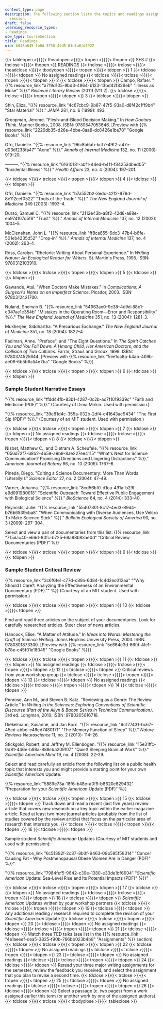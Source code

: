 ```yaml
---
content_type: page
description: The following section lists the topics and readings assigned for each
  session.
draft: false
learning_resource_types:
- Readings
ocw_type: CourseSection
title: Readings
uid: b048a845-fb0d-5756-44d5-01dfa0fd7922
---
```

{{< tableopen >}}{{< theadopen >}}{{< tropen >}}{{< thopen >}}
SES #
{{< thclose >}}{{< thopen >}}
READINGS
{{< thclose >}}{{< trclose >}}{{< theadclose >}}{{< tbodyopen >}}{{< tropen >}}{{< tdopen >}}
1
{{< tdclose >}}{{< tdopen >}}
No assigned readings
{{< tdclose >}}{{< trclose >}}{{< tropen >}}{{< tdopen >}}
2
{{< tdclose >}}{{< tdopen >}}
Campo, Rafael. "{{% resource_link "a719d105-9bd3-4964-b123-13bd42f829eb" "Illness as Muse" %}}." *Bellevue Literary Review* (2011) (V11 2).
{{< tdclose >}}{{< trclose >}}{{< tropen >}}{{< tdopen >}}
3
{{< tdclose >}}{{< tdopen >}}

Shin, Eliza. "{{% resource_link "4c67cbc9-9b87-47f5-93a0-d8f42c1ff9b4" "Star Material" %}}." *JAMA* 281, no. 6 (1999): 493.

Groopman, Jerome. "Flesh-and-Blood Decision Making." In *How Doctors Think*. Mariner Books, 2008. ISBN: 9780547053646. \[Preview with {{% resource_link "2229db35-d26e-4bbe-8aa8-dc8426e1ba78" "Google Books" %}}\]

Ofri, Danielle. "{{% resource_link "96c8b6ab-bc17-49f2-a47e-d03df238fa47" "Acne" %}}." *Annals of Internal Medicine* 132, no. 11 (2000): 919–20.

———. "{{% resource_link "61610181-abf1-44ed-b4f1-f34253dbed05" "Incidental Illness" %}}." *Health Affairs* 23, no. 4 (2004): 197–201.

{{< tdclose >}}{{< trclose >}}{{< tropen >}}{{< tdopen >}}
4
{{< tdclose >}}{{< tdopen >}}

Ofri, Danielle. "{{% resource_link "b7a552b2-3edc-42f2-879d-8e112eef0522" "Tools of the Trade" %}}." *The New England Journal of Medicine* 349 (2003): 1693–4.

Durso, Samuel C. "{{% resource_link "2112e43b-a8f2-42d8-a88e-ea974107d5f6" "Trust" %}}." *Annals of Internal Medicine* 137, no. 12 (2002): 1004–5.

McClenahan, John L. "{{% resource_link "ff8ca655-6dc3-47b4-b6fe-501eb4235d52" "Drop-in" %}}." *Annals of Internal Medicine* 137, no. 4 (2002): 293–4.

Ross, Carolyn. "Rhetoric: Writing About Personal Experience." In *Writing Nature: An Ecological Reader for Writers*. St. Martin's Press, 1995. ISBN: 9780312103910.

{{< tdclose >}}{{< trclose >}}{{< tropen >}}{{< tdopen >}}
5
{{< tdclose >}}{{< tdopen >}}

Gawande, Atul. "When Doctors Make Mistakes." In *Complications: A Surgeon's Notes on an Imperfect Science*. Picador, 2003. ISBN: 9780312421700.

Nuland, Sherwin B. "{{% resource_link "54963ac0-9c38-4c9d-88c1-c347ae1e354b" "Mistakes in the Operating Room—Error and Responsibility" %}}." *The New England Journal of Medicine* 351, no. 13 (2004): 1281–3.

Mukherjee, Siddhartha. "A Precarious Exchange." *The New England Journal of Medicine* 351, no. 18 (2004): 1822–4.

Fadiman, Anne. "Preface", and "The Eight Questions." In *The Spirit Catches You and You Fall Down: A Hmong Child, Her American Doctors, and the Collision of Two Cultures*. Farrar, Straus and Giroux, 1998. ISBN: 9780374525644. \[Preview with {{% resource_link "5ee1ca8a-b4ab-409b-ae09-6b5b6a54e7ba" "Google Books" %}}\]

{{< tdclose >}}{{< trclose >}}{{< tropen >}}{{< tdopen >}}
6
{{< tdclose >}}{{< tdopen >}}

### Sample Student Narrative Essays

"{{% resource_link "ffdd44fb-83b1-4287-0c2b-ac7f1019339c" "Faith and Medicine (PDF)" %}}." (Courtesy of Dima Mirkin. Used with permission.)

"{{% resource_link "39e81d4c-355a-032b-2df4-c41643ac9434" "The First Sip (PDF)" %}}." (Courtesy of an MIT student. Used with permission.)

{{< tdclose >}}{{< trclose >}}{{< tropen >}}{{< tdopen >}}
7
{{< tdclose >}}{{< tdopen >}}
No assigned readings
{{< tdclose >}}{{< trclose >}}{{< tropen >}}{{< tdopen >}}
8
{{< tdclose >}}{{< tdopen >}}

Nisbet, Matthew C., and Dietram A. Scheufele. "{{% resource_link "656d72f7-68b2-4659-a9b9-8ae227ee4115" "What's Next for Science Communication? Promising Directions and Lingering Distractions" %}}." *American Journal of Botany* 96, no. 10 (2009): 1767–8.

Pineda, Diego. "Editing a Science Documentary: More Than Words (Literally!)." *Science Editor* 27, no. 2 (2004): 47–49.

Varner, Johanna. "{{% resource_link "8cd56bf0-d1ca-491a-b29f-e9d091980018" "Scientific Outreach: Toward Effective Public Engagement with Biological Science" %}}." *BioScience* 64, no. 4 (2014): 333–40.

Reynolds, Julie. "{{% resource_link "5540730f-8c17-4ed3-89d4-b76b6539cba8" "When Communicating with Diverse Audiences, Use Velcro To Make Science Stick" %}}." *Bulletin Ecological Society of America* 90, no. 3 (2009): 297–304.

Select and view a pair of documentaries from this list: {{% resource_link "715dac40-e66d-80fc-b725-68a88b83ae0d" "Critical Review Documentaries (PDF)" %}}

{{< tdclose >}}{{< trclose >}}{{< tropen >}}{{< tdopen >}}
9
{{< tdclose >}}{{< tdopen >}}

### Sample Student Critical Review

{{% resource_link "2c6f6fe1-c77d-c89a-6d84-1c4d2ec012aa" "\"Why Should I Care?: Analyzing the Effectiveness of an Environmental Documentary (PDF).\"" %}} (Courtesy of an MIT student. Used with permission.)

{{< tdclose >}}{{< trclose >}}{{< tropen >}}{{< tdopen >}}
10
{{< tdclose >}}{{< tdopen >}}

Find and read three articles on the subject of your documentaries. Look for carefully researched articles. Steer clear of news articles.

Hancock, Elise. "A Matter of Attitude." In *Ideas into Words: Mastering the Craft of Science Writing*. Johns Hopkins University Press, 2003. ISBN: 9780801873300. \[Preview with {{% resource_link "5e664c3d-66fd-4fe1-b78e-c45f01e18045" "Google Books" %}}\]

{{< tdclose >}}{{< trclose >}}{{< tropen >}}{{< tdopen >}}
11
{{< tdclose >}}{{< tdopen >}}
No assigned readings
{{< tdclose >}}{{< trclose >}}{{< tropen >}}{{< tdopen >}}
12
{{< tdclose >}}{{< tdopen >}}
Critical reviews from your workshop group
{{< tdclose >}}{{< trclose >}}{{< tropen >}}{{< tdopen >}}
13
{{< tdclose >}}{{< tdopen >}}
No assigned readings
{{< tdclose >}}{{< trclose >}}{{< tropen >}}{{< tdopen >}}
14
{{< tdclose >}}{{< tdopen >}}

Penrose, Ann M., and Steven B. Katz. "Reviewing as a Genre: The Review Article." In *Writing in the Sciences: Exploring Conventions of Scientific Discourse (Part of the Allyn & Bacon Series in Technical Communication)*. 3rd ed. Longman, 2010. ISBN: 9780205616718.

Diekelmann, Susanne, and Jan Born. "{{% resource_link "6c127431-bc67-45cd-abbd-c46ed748017f" "The Memory Function of Sleep" %}}." *Nature Reviews Neuroscience* 11, no. 2 (2010): 114–26.

Stickgold, Robert, and Jeffrey M. Ellenbogen. "{{% resource_link "15e31ffc-0d81-446e-b98a-888eba209f07" "Quiet! Sleeping Brain at Work" %}}." *Scientific American Mind* 19, no. 4 (2008): 22–29.

Select and read carefully an article from the following list on a public health topic that interests you and might provide a starting point for your own *Scientific American* Update:

{{% resource_link "5889e73a-18f6-b48e-a0f9-b8620e829432" "Preparation for your *Scientific American* Update (PDF)" %}}

{{< tdclose >}}{{< trclose >}}{{< tropen >}}{{< tdopen >}}
15
{{< tdclose >}}{{< tdopen >}}
Track down and read a recent (last five years) review article that covers new research on a key topic within the earlier magazine article. Read at least two more journal articles (probably from the list of studies covered by the review article) that focus on the particular area of research that interests you.
{{< tdclose >}}{{< trclose >}}{{< tropen >}}{{< tdopen >}}
16
{{< tdclose >}}{{< tdopen >}}

Sample student *Scientific American* Updates (Courtesy of MIT students and used with permission):

"{{% resource_link "6c51392f-2c37-8b0f-9463-09b595f58314" "Cancer Causing Fat - Why Postmenopausal Obese Women Are in Danger (PDF)" %}}"

"{{% resource_link "7984fef5-9642-c39e-1380-e33de1bf6904" "*Scientific American* Update: Sea-Level Rise and Its Potential Impacts (PDF)" %}}"

{{< tdclose >}}{{< trclose >}}{{< tropen >}}{{< tdopen >}}
17
{{< tdclose >}}{{< tdopen >}}
No assigned readings
{{< tdclose >}}{{< trclose >}}{{< tropen >}}{{< tdopen >}}
18
{{< tdclose >}}{{< tdopen >}}
*Scientific American* Updates written by your workshop partners
{{< tdclose >}}{{< trclose >}}{{< tropen >}}{{< tdopen >}}
19
{{< tdclose >}}{{< tdopen >}}
Any additional reading / research required to complete the revision of your *Scientific American* Update
{{< tdclose >}}{{< trclose >}}{{< tropen >}}{{< tdopen >}}
20
{{< tdclose >}}{{< tdopen >}}
No assigned readings
{{< tdclose >}}{{< trclose >}}{{< tropen >}}{{< tdopen >}}
21
{{< tdclose >}}{{< tdopen >}}
Watch three TED talks (see list in the {{% resource_link "4e1aeeef-dea5-3825-f90b-766bb023b4b8" "Assignments" %}} section)
{{< tdclose >}}{{< trclose >}}{{< tropen >}}{{< tdopen >}}
22
{{< tdclose >}}{{< tdopen >}}
No assigned readings
{{< tdclose >}}{{< trclose >}}{{< tropen >}}{{< tdopen >}}
23
{{< tdclose >}}{{< tdopen >}}
No assigned readings
{{< tdclose >}}{{< trclose >}}{{< tropen >}}{{< tdopen >}}
24
{{< tdclose >}}{{< tdopen >}}
Reread your three major writing assignments for the semester, review the feedback you received, and select the assignment that you plan to revise a second time.
{{< tdclose >}}{{< trclose >}}{{< tropen >}}{{< tdopen >}}
25
{{< tdclose >}}{{< tdopen >}}
No assigned readings
{{< tdclose >}}{{< trclose >}}{{< tropen >}}{{< tdopen >}}
26
{{< tdclose >}}{{< tdopen >}}
Select a passage (c. two pages) from a work assigned earlier this term (or another work by one of the assigned authors).
{{< tdclose >}}{{< trclose >}}{{< tbodyclose >}}{{< tableclose >}}